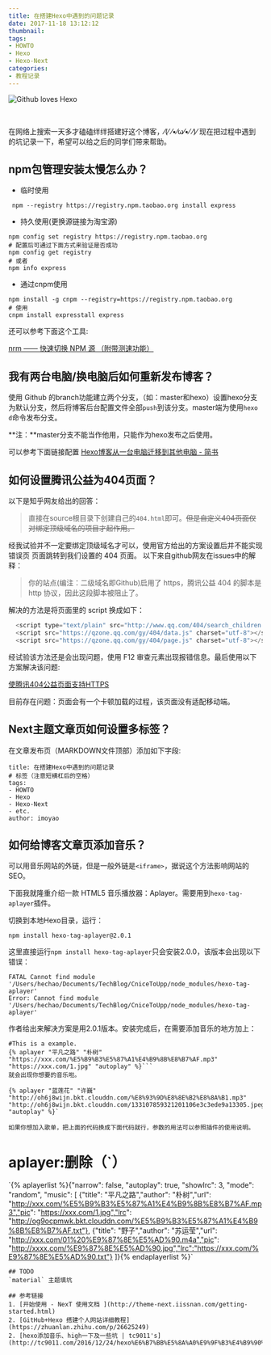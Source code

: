 ```yaml
---
title: 在搭建Hexo中遇到的问题记录
date: 2017-11-18 13:12:12
thumbnail:
tags:
- HOWTO
- Hexo
- Hexo-Next
categories:
- 教程记录
---
```

![Github loves Hexo](http://oh6j8wijn.bkt.clouddn.com/19799699-file_1490864137282_6f72.png)

<br>

在网络上搜索一天多才磕磕绊绊搭建好这个博客，⁄(⁄ ⁄•⁄ω⁄•⁄ ⁄)⁄ 现在把过程中遇到的坑记录一下，希望可以给之后的同学们带来帮助。
<!--more-->
## npm包管理安装太慢怎么办？

- 临时使用
```shell
 npm --registry https://registry.npm.taobao.org install express
```
- 持久使用(更换源链接为淘宝源)
```shell
npm config set registry https://registry.npm.taobao.org
# 配置后可通过下面方式来验证是否成功
npm config get registry
# 或者
npm info express
```
- 通过cnpm使用
```
npm install -g cnpm --registry=https://registry.npm.taobao.org
# 使用
cnpm install expresstall express
```

还可以参考下面这个工具:

[nrm —— 快速切换 NPM 源 （附带测速功能）](https://segmentfault.com/a/1190000000473869)

## 我有两台电脑/换电脑后如何重新发布博客？

使用 Github 的branch功能建立两个分支，（如：master和hexo）设置hexo分支为默认分支，然后将博客后台配置文件全部`push`到该分支。master端为使用`hexo d`命令发布分支。

**注：**master分支不能当作他用，只能作为hexo发布之后使用。

可以参考下面链接配置
[Hexo博客从一台电脑迁移到其他电脑 - 简书](http://www.jianshu.com/p/beb8d611340a)

## 如何设置腾讯公益为404页面？
以下是知乎网友给出的回答：

> 直接在source根目录下创建自己的`404.html`即可。~~但是自定义404页面仅对绑定顶级域名的项目才起作用。~~

经我试验并不一定要绑定顶级域名才可以，使用官方给出的方案设置后并不能实现错误页 页面跳转到我们设置的 404 页面。
以下来自github网友在issues中的解释：
> 你的站点(编注：二级域名即Github)启用了 https，腾讯公益 404 的脚本是 http 协议，因此这段脚本被阻止了。

解决的方法是将页面里的 script 换成如下：

```javascript
  <script type="text/plain" src="http://www.qq.com/404/search_children.js" charset="utf-8" homePageUrl="/" homePageName="回到我的主页"></script>
  <script src="https://qzone.qq.com/gy/404/data.js" charset="utf-8"></script>
  <script src="https://qzone.qq.com/gy/404/page.js" charset="utf-8"></script>
```
经试验该方法还是会出现问题，使用 F12 审查元素出现报错信息。最后使用以下方案解决该问题:

[使腾讯404公益页面支持HTTPS](https://eason-yang.com/2016/08/06/set-tencent-lostchild-404-page-for-ssl/)

目前存在问题：页面会有一个卡顿加载的过程，该页面没有适配移动端。

## Next主题文章页如何设置多标签？

在文章发布页（MARKDOWN文件顶部）添加如下字段:

```
title: 在搭建Hexo中遇到的问题记录
# 标签（注意短横杠后的空格）
tags:
- HOWTO
- Hexo
- Hexo-Next
- etc.
author: imoyao
```
## 如何给博客文章页添加音乐？

可以用音乐网站的外链，但是一般外链是`<iframe>`，据说这个方法影响网站的SEO。

下面我就隆重介绍一款 HTML5 音乐播放器：Aplayer。需要用到`hexo-tag-aplayer`插件。

切换到本地Hexo目录，运行：

`npm install hexo-tag-aplayer@2.0.1`

这里直接运行`npm install hexo-tag-aplayer`只会安装2.0.0，该版本会出现以下错误：

```
FATAL Cannot find module '/Users/hechao/Documents/TechBlog/CniceToUpp/node_modules/hexo-tag-aplayer'
Error: Cannot find module '/Users/hechao/Documents/TechBlog/CniceToUpp/node_modules/hexo-tag-aplayer'
```
作者给出来解决方案是用2.0.1版本。安装完成后，在需要添加音乐的地方加上：

```
#This is a example.
{% aplayer "平凡之路" "朴树" "https://xxx.com/%E5%B9%B3%E5%87%A1%E4%B9%8B%E8%B7%AF.mp3" "https://xxx.com/1.jpg" "autoplay" %}```
就会出现你想要的音乐啦。

{% aplayer "蓝莲花" "许巍" "http://oh6j8wijn.bkt.clouddn.com/%E8%93%9D%E8%8E%B2%E8%8A%B1.mp3" "http://oh6j8wijn.bkt.clouddn.com/133107859321201106e3c3ede9a13305.jpeg" "autoplay" %}`

如果你想加入歌单，把上面的代码换成下面代码就行，参数的用法可以参照插件的使用说明。

```
# aplayer:删除（\`）

\`{% aplayerlist %}{"narrow": false,
"autoplay": true,
"showlrc": 3,
"mode": "random",
"music": [
{"title": "平凡之路","author": "朴树","url": "http://xxx.com/%E5%B9%B3%E5%87%A1%E4%B9%8B%E8%B7%AF.mp3","pic": "https://xxx.com/1.jpg","lrc": "http://og9ocpmwk.bkt.clouddn.com/%E5%B9%B3%E5%87%A1%E4%B9%8B%E8%B7%AF.txt"},
{"title": "野子","author": "苏运莹","url": "http://xxx.com/01%20%E9%87%8E%E5%AD%90.m4a","pic": "http://xxxx.com/%E9%87%8E%E5%AD%90.jpg","lrc":"https://xxx.com/%E9%87%8E%E5%AD%90.txt"}
]}{% endaplayerlist %}\`
```
## TODO
`material` 主题填坑

## 参考链接
1. [开始使用 - NexT 使用文档 ](http://theme-next.iissnan.com/getting-started.html)
2. [GitHub+Hexo 搭建个人网站详细教程](https://zhuanlan.zhihu.com/p/26625249)
2. [hexo添加音乐、high一下及一些坑 | tc9011's](http://tc9011.com/2016/12/24/hexo%E6%B7%BB%E5%8A%A0%E9%9F%B3%E4%B9%90%E3%80%81high%E4%B8%80%E4%B8%8B%E5%8F%8A%E4%B8%80%E4%BA%9B%E5%9D%91/)
